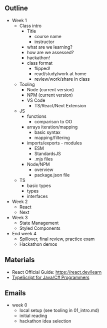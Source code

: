 ## Outline

- Week 1
  - Class intro
    - Title
      - course name
      - instructor
    - what are we learning?
    - how are we assessed?
    - hackathon!
    - class format
      - flipped!
      - read/study/work at home
      - review/work/share in class
  - Tooling
    - Node (current version)
    - NPM (current version)
    - VS Code
      - TS/React/Next Extension
  - JS
    - functions
      - comparison to OO
    - arrays iteration/mapping
      - basic syntax
      - mapping/filtering
    - imports/exports - modules
      - ESM
      - StandardsJS
      - .mjs files
    - Node/NPM
      - overview
      - package.json file
  - TS
    - basic types
    - types
    - interfaces
- Week 2
  - React
  - Next
- Week 3
  - State Management
  - Styled Components
- End week 4
  - Spillover, final review, practice exam
  - Hackathon demos

## Materials

- React Official Guide: https://react.dev/learn
- [TypeScript for Java/C# Programmers](https://www.typescriptlang.org/docs/handbook/typescript-in-5-minutes-oop.html)

## Emails

- week 0
  - local setup (see tooling in 01_intro.md)
  - initial reading
  - hackathon idea selection
